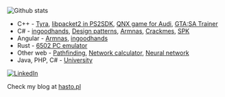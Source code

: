 ![Github stats](https://github-readme-stats.vercel.app/api?username=h4570&show_icons=true&theme=radical&include_all_commits=true&count_private=true&test=1)  
- C++ - [Tyra](https://github.com/h4570/tyra), [libpacket2 in PS2SDK](https://github.com/ps2dev/ps2sdk/commit/f870e2d4127d3b06fe6acd19025aba9eaa254edc), [QNX game for Audi](https://github.com/h4570/qnx-audi), [GTA:SA Trainer](https://github.com/h4570/gtasa-internal-trainer)  
- C# - [ingoodhands](https://github.com/PJATK-SPK/ingoodhands), [Design patterns](https://github.com/h4570/design-patterns), [Armnas](https://github.com/h4570/armnas), [Crackmes](https://github.com/h4570/crackmes/tree/main), [SPK](https://github.com/PJATK-SPK/spk)  
- Angular - [Armnas](https://github.com/h4570/armnas), [ingoodhands](https://github.com/PJATK-SPK/ingoodhands)
- Rust - [6502 PC emulator](https://github.com/h4570/6502-system)
- Other web - [Pathfinding](https://github.com/h4570/pathfinding), [Network calculator](https://github.com/h4570/network-calculator), [Neural network](https://github.com/h4570/p5-neural-network)  
- Java, PHP, C# - [University](https://github.com/h4570/university)
   
[![LinkedIn][linkedin-shield]][linkedin-url]  

[linkedin-shield]: https://img.shields.io/badge/-LinkedIn-black.svg?style=flat-square&logo=linkedin&colorB=555  
[linkedin-url]: https://linkedin.com/in/sandro-sobczyński-28820b15a/  

Check my blog at <a href="https://hasto.pl" rel="dofollow">hasto.pl</a>  
